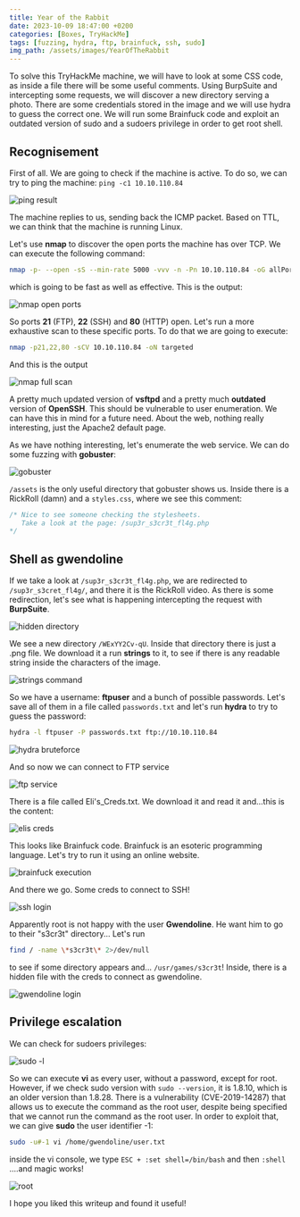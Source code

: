 ```yaml
---
title: Year of the Rabbit
date: 2023-10-09 18:47:00 +0200
categories: [Boxes, TryHackMe]
tags: [fuzzing, hydra, ftp, brainfuck, ssh, sudo]
img_path: /assets/images/YearOfTheRabbit
---
```



To solve this TryHackMe machine, we will have to look at some CSS code, as inside a file there will be some useful comments. Using BurpSuite and intercepting some requests, we will discover a new directory serving a photo. There are some credentials stored in the image and we will use hydra to guess the correct one. We will run some Brainfuck code and exploit an outdated version of sudo and a sudoers privilege in order to get root shell.

## Recognisement

First of all. We are going to check if the machine is active. To do so, we can try to ping the machine: `ping -c1 10.10.110.84`

![ping result](ping.png)

The machine replies to us, sending back the ICMP packet. Based on TTL, we can think that the machine is running Linux. 

Let's use **nmap** to discover the open ports the machine has over TCP. We can execute the following command:

```bash
nmap -p- --open -sS --min-rate 5000 -vvv -n -Pn 10.10.110.84 -oG allPorts
```
which is going to be fast as well as effective. This is the output:

![nmap open ports](nmap-open-ports.png)

So ports **21** (FTP), **22** (SSH) and **80** (HTTP) open. Let's run a more exhaustive scan to these specific ports. To do that we are going to execute:

```bash
nmap -p21,22,80 -sCV 10.10.110.84 -oN targeted
```

And this is the output

![nmap full scan](nmap-full-scan.png)

A pretty much updated version of **vsftpd** and a pretty much **outdated** version of **OpenSSH**. This should be vulnerable to user enumeration. We can have this in mind for a future need. About the web, nothing really interesting, just the Apache2 default page.

As we have nothing interesting, let's enumerate the web service. We can do some fuzzing with **gobuster**:

![gobuster](gobuster.png)

`/assets` is the only useful directory that gobuster shows us. Inside there is a RickRoll (damn) and a `styles.css`, where we see this comment:

```css
/* Nice to see someone checking the stylesheets.
   Take a look at the page: /sup3r_s3cr3t_fl4g.php
*/
```

## Shell as gwendoline

If we take a look at `/sup3r_s3cr3t_fl4g.php`, we are redirected to `/sup3r_s3cret_fl4g/`, and there it is the RickRoll video. As there is some redirection, let's see what is happening intercepting the request with **BurpSuite**. 

![hidden directory](hidden-dir.png)

We see a new directory `/WExYY2Cv-qU`. Inside that directory there is just a .png file. We download it a run **strings** to it, to see if there is any readable string inside the characters of the image.

![strings command](strings.png)

So we have a username: **ftpuser** and a bunch of possible passwords. Let's save all of them in a file called `passwords.txt` and let's run **hydra** to try to guess the password:

```bash
hydra -l ftpuser -P passwords.txt ftp://10.10.110.84
```

![hydra bruteforce](hydra-ftp.png)

And so now we can connect to FTP service

![ftp service](ftp.png)

There is a file called Eli's_Creds.txt. We download it and read it and...this is the content:

![elis creds](elis-creds.png)

This looks like Brainfuck code. Brainfuck is an esoteric programming language. Let's try to run it using an online website. 

![brainfuck execution](brainfuck.png)

And there we go. Some creds to connect to SSH!

![ssh login](ssh-login.png)

Apparently root is not happy with the user **Gwendoline**. He want him to go to their "s3cr3t" directory... Let's run 

```bash
find / -name \*s3cr3t\* 2>/dev/null
```

to see if some directory appears and... `/usr/games/s3cr3t`! Inside, there is a hidden file with the creds to connect as gwendoline.

![gwendoline login](gwendoline.png)

## Privilege escalation

We can check for sudoers privileges:

![sudo -l](sudol.png)

So we can execute **vi** as every user, without a password, except for root. However, if we check sudo version with `sudo --version`, it is  1.8.10, which is an older version than 1.8.28. There is a vulnerability (CVE-2019-14287) that allows us to execute the command as the root user, despite being specified that we cannot run the command as the root user. In order to exploit that, we can give **sudo** the user identifier -1:

```bash
sudo -u#-1 vi /home/gwendoline/user.txt
```

inside the vi console, we type `ESC + :set shell=/bin/bash` and then `:shell` ....and magic works!

![root](root.png)

I hope you liked this writeup and found it useful!

